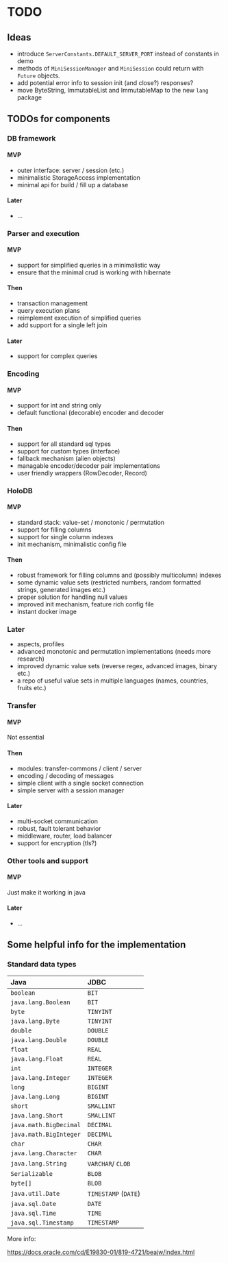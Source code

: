 # TODO

## Ideas

- introduce `ServerConstants.DEFAULT_SERVER_PORT` instead of constants in demo
- methods of `MiniSessionManager` and `MiniSession` could return with `Future` objects.
- add potential error info to session init (and close?) responses?
- move ByteString, ImmutableList and ImmutableMap to the new `lang` package


## TODOs for components


### DB framework

#### MVP

- outer interface: server / session (etc.)
- minimalistic StorageAccess implementation
- minimal api for build / fill up a database

#### Later

- ...


### Parser and execution

#### MVP

- support for simplified queries in a minimalistic way
- ensure that the minimal crud is working with hibernate

#### Then

- transaction management
- query execution plans
- reimplement execution of simplified queries
- add support for a single left join

#### Later

- support for complex queries


### Encoding

#### MVP

- support for int and string only
- default functional (decorable) encoder and decoder

#### Then

- support for all standard sql types
- support for custom types (interface)
- fallback mechanism (alien objects)
- managable encoder/decoder pair implementations
- user friendly wrappers (RowDecoder, Record)


### HoloDB

#### MVP

- standard stack: value-set / monotonic / permutation
- support for filling columns
- support for single column indexes
- init mechanism, minimalistic config file

#### Then

- robust framework for filling columns and (possibly multicolumn) indexes
- some dynamic value sets (restricted numbers, random formatted strings, generated images etc.)
- proper solution for handling null values
- improved init mechanism, feature rich config file
- instant docker image

### Later

- aspects, profiles
- advanced monotonic and permutation implementations (needs more research)
- improved dynamic value sets (reverse regex, advanced images, binary etc.)
- a repo of useful value sets in multiple languages (names, countries, fruits etc.)


### Transfer

#### MVP

Not essential

#### Then

- modules: transfer-commons / client / server
- encoding / decoding of messages
- simple client with a single socket connection
- simple server with a session manager

#### Later

- multi-socket communication
- robust, fault tolerant behavior
- middleware, router, load balancer
- support for encryption (tls?)


### Other tools and support

#### MVP

Just make it working in java

#### Later

- ...


## Some helpful info for the implementation


### Standard data types

| Java                   | JDBC                 |
|:-----------------------|:---------------------|
| `boolean`              | `BIT`                |
| `java.lang.Boolean`    | `BIT`                |
| `byte`                 | `TINYINT`            |
| `java.lang.Byte`       | `TINYINT`            |
| `double`               | `DOUBLE`             |
| `java.lang.Double`     | `DOUBLE`             |
| `float`                | `REAL`               |
| `java.lang.Float`      | `REAL`               |
| `int`                  | `INTEGER`            |
| `java.lang.Integer`    | `INTEGER`            |
| `long`                 | `BIGINT`             |
| `java.lang.Long`       | `BIGINT`             |
| `short`                | `SMALLINT`           |
| `java.lang.Short`      | `SMALLINT`           |
| `java.math.BigDecimal` | `DECIMAL`            |
| `java.math.BigInteger` | `DECIMAL`            |
| `char`                 | `CHAR`               |
| `java.lang.Character`  | `CHAR`               |
| `java.lang.String`     | `VARCHAR`/ `CLOB`    |
| `Serializable`         | `BLOB`               |
| `byte[]`               | `BLOB`               |
| `java.util.Date`       | `TIMESTAMP` (`DATE`) |
| `java.sql.Date`        | `DATE`               |
| `java.sql.Time`        | `TIME`               |
| `java.sql.Timestamp`   | `TIMESTAMP`          |

More info:

https://docs.oracle.com/cd/E19830-01/819-4721/beajw/index.html
